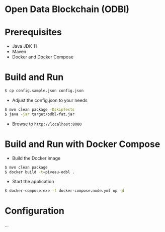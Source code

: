 # Open Data Blockchain (ODBl)

# Prerequisites
- Java JDK 11
- Maven
- Docker and Docker Compose

# Build and Run 
```bash
$ cp config.sample.json config.json
```
- Adjust the config.json to your needs
```bash
$ mvn clean package -DskipTests
$ java -jar target/odbl-fat.jar
```
- Browse to `http://localhost:8080`

# Build and Run with Docker Compose
- Build the Docker image
```bash
$ mvn clean package
$ docker build -t=piveau-odbl .
```
- Start the application
```bash
$ docker-compose.exe -f docker-compose.node.yml up -d
```

# Configuration
...